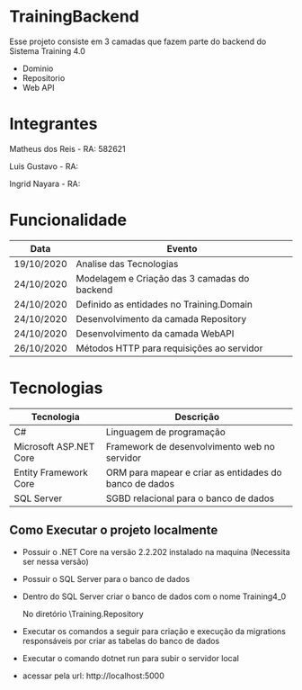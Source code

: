 # TrainingBackend
Esse projeto consiste em 3 camadas que fazem parte do backend do Sistema Training 4.0
- Dominio
- Repositorio
- Web API


# Integrantes
Matheus dos Reis - RA: 582621

Luis Gustavo - RA: 

Ingrid Nayara - RA: 

# Funcionalidade
| Data  |  Evento  |
| ------------------- | ------------------- |
| 19/10/2020 | Analise das Tecnologias |
| 24/10/2020 | Modelagem e Criação das 3 camadas do backend |
| 24/10/2020 | Definido as entidades no Training.Domain |
| 24/10/2020 | Desenvolvimento da camada Repository  |
| 24/10/2020 | Desenvolvimento da camada WebAPI  |
| 26/10/2020 | Métodos HTTP para requisições ao servidor  |

# Tecnologias
| Tecnologia  |  Descrição  |
| ------------------- | ------------------- |
| C# | Linguagem de programação |
| Microsoft ASP.NET Core | Framework de desenvolvimento web no servidor |
| Entity Framework Core |  ORM para mapear e criar as entidades do banco de dados |
| SQL Server |  SGBD relacional para o banco de dados |


## Como Executar o projeto localmente

- Possuir o .NET Core na versão 2.2.202 instalado na maquina (Necessita ser nessa versão)
- Possuir o SQL Server para o banco de dados 
- Dentro do SQL Server criar o banco de dados com o nome Training4_0

    No diretório \Training.Repository
- Executar os comandos a seguir para criação e execução da migrations responsáveis por criar as tabelas do banco de dados 



- Executar o comando dotnet run para subir o servidor local
- acessar pela url: http://localhost:5000